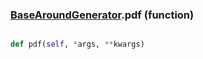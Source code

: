 ### [BaseAroundGenerator](BaseAroundGenerator.md).pdf (function)


```py

def pdf(self, *args, **kwargs)

```


